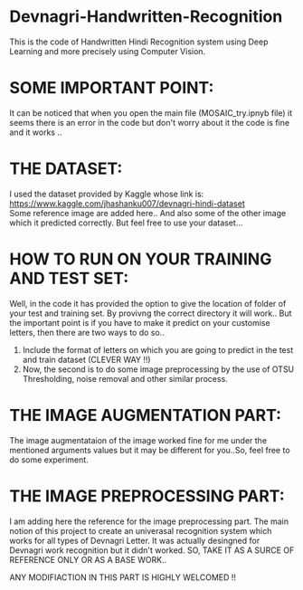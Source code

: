 # Devnagri-Handwritten-Recognition
This is the code of Handwritten Hindi Recognition system using Deep Learning and more precisely using Computer Vision.

# SOME IMPORTANT POINT:
It can be noticed that when you open the main file (MOSAIC_try.ipnyb file) it seems there is an error in the code but don't worry about it the code is
fine and it works ..

# THE DATASET:
I used the dataset provided by Kaggle whose link is: https://www.kaggle.com/jhashanku007/devnagri-hindi-dataset      
Some reference image are added here.. And also some of the other image which it predicted correctly.
But feel free to use your dataset...

# HOW TO RUN ON YOUR TRAINING AND TEST SET:
Well, in the code it has provided the option to give the location of folder of your test and training set. By provivng the correct directory it will work..
But the important point is if you have to make it predict on your customise letters, then there are two ways to do so..

1. Include the format of letters on which you are going to predict in the test and train dataset (CLEVER WAY !!)
2. Now, the second is to do some image preprocessing by the use of OTSU Thresholding, noise removal and other similar process.

# THE IMAGE AUGMENTATION PART:
The image augmentataion of the image worked fine for me under the mentioned arguments values but it may be different for you..So, feel
free to do some experiment.

# THE IMAGE PREPROCESSING PART:
I am adding here the reference for the image preprocessing part. The main notion of this project to create an univerasal recognition system which works for all types of 
Devnagri Letter.
It was actually desingned for Devnagri work recognition but it didn't worked. SO, TAKE IT AS A SURCE OF REFERENCE 
ONLY OR AS A BASE WORK..

ANY MODIFIACTION IN THIS PART IS HIGHLY WELCOMED !!
